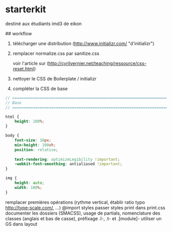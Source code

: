# starterkit

destiné aux étudiants imd3 de eikon


## workflow

1. télécharger une distribution (http://www.initializr.com/ "d'initializr")

2. remplacer normalize.css par sanitize.css

   voir l'article sur (http://cyrilvernier.net/teaching/ressource/css-reset.html)

3. nettoyer le CSS de Boilerplate / initializr

4. compléter la CSS de base
```scss
// ==========================================================================
// Base
// ==========================================================================

html {
    height: 100%;
}

body {
    font-size: 16px;
    min-height: 100vh;
    position: relative;
    
    text-rendering: optimizeLegibility !important;
    -webkit-font-smoothing: antialiased !important;
}

img {
    height: auto;
    width: 100%;
}

```
remplacer
premières opérations (rythme vertical, établir ratio typo http://type-scale.com/, …)
@import styles
passer styles print dans print.css
documenter les dossiers (SMACSS), usage de partials, nomenclature des classes (anglais et bas de casse), préfixage .l-, .t- et .[module]-
utiliser un GS dans layout
